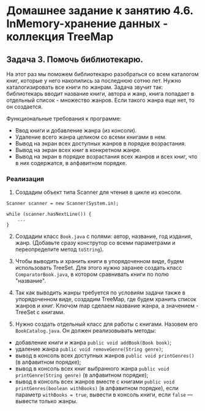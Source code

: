 # Домашнее задание к занятию 4.6. InMemory-хранение данных - коллекция TreeMap

## Задача 3. Помочь библиотекарю. 

На этот раз мы поможем библиотекарю разобраться со всем каталогом книг, которые у него накопились за последнюю сотню лет.
Нужно каталогизировать все книги по жанрам. Задача звучит так: библиотекарь вводит название книги, автора и жанр, книга попадает в отдельный список - множество жанров. Если такого жанра еще нет, то он создается. 

Функциональные требования к программе:
* Ввод книги и добавление жанра (из консоли).
* Удаление всего жанра целиком со всеми книгами в нем.
* Вывод на экран всех доступных жанров в порядке возрастания.
* Вывод на экран всех книг в конкретном жанре.
* Вывод на экран в порядке возрастания всех жанров и всех книг, что в них содержатся, в алфавитном порядке.

### Реализация

1. Создадим объект типа Scanner для чтения в цикле из консоли.
```
Scanner scanner = new Scanner(System.in);

while (scanner.hasNextLine()) {
    ...
}
```
2. Создадим класс `Book.java` с полями: автор, название, год издания, жанр.
(Добавьте сразу конструтор со всеми параметрами и переопределите метод `toString`).

3. Чтобы выводить и хранить книги в упорядоченном виде, будем использовать TreeSet. Для этого нужно заранее
создать класс `ComparatorBook.java`, в котором сравнивать книги по полю "название".

4. Так как выводить жанры требуется по условиям задачи также в упорядоченном виде, создадим TreeMap, где будем
хранить список жанров и книг. Ключом map сделаем название жанра, а значением - TreeSet с книгами.

5. Нужно создать отдельный класс для работы с книгами. Назовем его `BookCatalog.java`. Он должен реализовывать методы:
  - добавление книги и жанра `public void addBook(Book book)`;
  - удаление жанра `public void removeGenre(String genre)`;
  - вывод в консоль всех доступных жанров `public void printGenres()` (в алфавитном порядке);
  - вывод в консоль всех книг выбранного жанра `public void printGenre(String genre)` (в алфавитном порядке);
  - вывод в консоль всех жанров вместе с книгами `public void printGenres(boolean withBooks)` (в алфавитном порядке),
  если параметр `withBooks = true`, вывести в консоль книги, если `false` — вывести только жанры.
